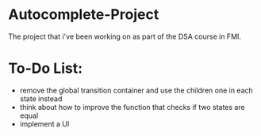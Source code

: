 # Autocomplete-Project
The project that i've been working on as part of the DSA course in FMI.

# To-Do List:
- remove the global transition container and use the children one in each state instead
- think about how to improve the function that checks if two states are equal
- implement a UI 
